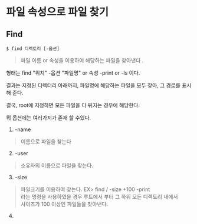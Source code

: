 파일 속성으로 파일 찾기
===

Find
---

~~~
$ find 디렉토리 [-옵션]
~~~

> 파일 이름 or 속성을 이용하여 해당하는 파일을 찾아낸다 .

형태는 find "위치" -옵션 "파일명" or 속성 -print or -ls 이다.

결과는 지정된 디렉터리 아래까지, 파일명에 해당하는 파일을 모두 찾아, 그 경로를 표시해 준다.

결국, root에 지정하면 모든 파일을 다 뒤지는 경우에 해당한다.

뭐 옵션에는 여러가지가 존재 할 수있다.

1. -name
> 이름으로 파일을 찾는다

2. -user
> 소유자의 이름으로 파일을 찾는다.

3. -size
> 파일크기를 이용하여 찾는다. EX> find / -size +100 -print <br>
> 라는 명령을 사용하였을 경우 루트에서 부터 그 하위 모든 디렉토리 내에서 <br>
> 사이즈가 100 이상인 파일들을 찾아낸다.

4. 
